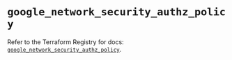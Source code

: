 # `google_network_security_authz_policy`

Refer to the Terraform Registry for docs: [`google_network_security_authz_policy`](https://registry.terraform.io/providers/hashicorp/google/6.39.0/docs/resources/network_security_authz_policy).
